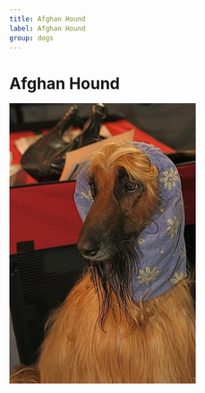 ```yaml
---
title: Afghan Hound
label: Afghan Hound
group: dogs
---
```


# Afghan Hound

![Afghan Hound](/assets/images/Afghan_hound/image.jpg "Afghan Hound")